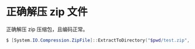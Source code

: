 # 正确解压 zip 文件

正确解压 zip 压缩包，且编码正常。

```powershell
$ [System.IO.Compression.ZipFile]::ExtractToDirectory("$pwd/test.zip", "$pwd", [System.Text.Encoding]::GetEncoding((Get-Culture).TextInfo.OEMCodePage)
```
